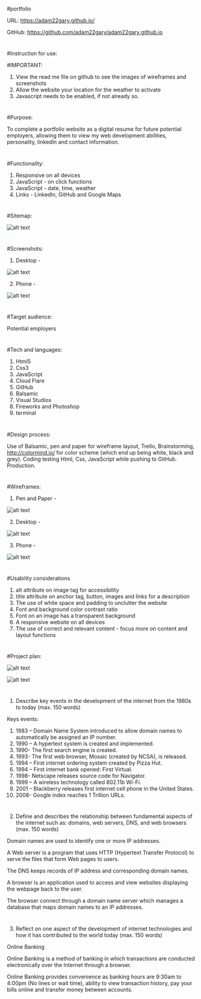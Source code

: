 #portfolio

URL: https://adam22gary.github.io/

GitHub: https://github.com/adam22gary/adam22gary.github.io


#
#Instruction for use:

#IMPORTANT:

1. View the read me file on github to see the images of wireframes and screenshots 
2. Allow the website your location for the weather to activate
3. Javascript needs to be enabled, if not already so.

#
#Purpose:

To complete a portfolio website as a digital resume for future potential employers, allowing them to view my web development abilities, personality, linkedIn and contact information.

#
#Functionality:

1. Responsive on all devices
2. JavaScript - on click functions
3. JavaScript - date, time, weather
4. Links - LinkedIn, GitHub and Google Maps

#
#Sitemap:

![alt text](https://github.com/adam22gary/adam22gary.github.io/blob/master/docs/sitemap.fw.png "site map")

#
#Screenshots:

1. Desktop - 

![alt text](https://github.com/adam22gary/adam22gary.github.io/blob/master/docs/screencapture-adam22gary-github-io-2019-03-22-13_42_31.png "screenshot desktop")

2. Phone - 

![alt text](https://github.com/adam22gary/adam22gary.github.io/blob/master/docs/screencapture-adam22gary-github-io-2019-03-22-13_45_22.png "screenshot phone")

#
#Target audience:

Potential employers

#
#Tech and languages:

1. Html5
2. Css3
3. JavaScript
4. Cloud Flare
5. GitHub
6. Balsamic
7. Visual Studios
8. Fireworks and Photoshop
9. terminal

#
#Design process:

Use of Balsamic, pen and paper for wireframe layout, Trello, Brainstorming, http://colormind.io/ for color scheme (which end up being white, black and grey). Coding testing Html, Css, JavaScript while pushing to GitHub. Production.

#
#Wireframes:

1. Pen and Paper - 

![alt text](https://github.com/adam22gary/adam22gary.github.io/blob/master/docs/penPaper.jpg "wireframe pen")

2. Desktop - 

![alt text](https://github.com/adam22gary/adam22gary.github.io/blob/master/docs/wireframes.png "wireframes desktop")

3. Phone - 

![alt text](https://github.com/adam22gary/adam22gary.github.io/blob/master/docs/wireframesSmartPhone.png "wireframes phone")

#
#Usability considerations

1. alt attribute on image tag for accessibility
2. title attribute on anchor tag, button, images and links for a description
3. The use of white space and padding to unclutter the website
4. Font and background color contrast ratio
5. Font on an image has a transparent background
6. A responsive website on all devices
7. The use of correct and relevant content - focus more on content and layout functions

#
#Project plan:

![alt text](https://github.com/adam22gary/adam22gary.github.io/blob/master/docs/screencapture-trello-b-I0NeDnUO-resume-coder-academy-2019-03-22-15_58_05.png "Trello")

![alt text](https://github.com/adam22gary/adam22gary.github.io/blob/master/docs/screencapture-trello-b-I0NeDnUO-resume-coder-academy-2019-03-23-22_51_46.png "Trello complete")


#
1. Describe key events in the development of the internet from the 1980s to today (max. 150 words)

Keys events:
1. 1983 – Domain Name System introduced to allow domain names to automatically be assigned an IP number.
2. 1990 – A hypertext system is created and implemented.
3. 1990- The first search engine is created.
4. 1993- The first web browser, Mosaic (created by NCSA), is released.
5. 1994 – First internet ordering system created by Pizza Hut.
6. 1994 – First internet bank opened: First Virtual.
7. 1998- Netscape releases source code for Navigator.
8. 1999 – A wireless technology called 802.11b Wi-Fi.
9. 2001 – Blackberry releases first internet cell phone in the United States.
10. 2008- Google index reaches 1 Trillion URLs. 


#
2. Define and describes the relationship between fundamental aspects of the internet such as: domains, web servers, DNS, and web browsers (max. 150 words)

Domain names are used to identify one or more IP addresses.

A Web server is a program that uses HTTP (Hypertext Transfer Protocol) to serve the files that form Web pages to users.

The DNS keeps records of IP address and corresponding domain names. 

A browser is an application used to access and view websites displaying the webpage back to the user.

The browser connect through a domain name server which manages a database that maps domain names to an IP addresses.


#
3. Reflect on one aspect of the development of internet technologies and how it has contributed to the world today (max. 150 words)

Online Banking

Online Banking is a method of banking in which transactions are conducted electronically over the Internet through a browser.

Online Banking provides convenience as banking hours are 9:30am to 4:00pm (No lines or wait time), ability to view transaction history, pay your bills online and transfer money between accounts.


